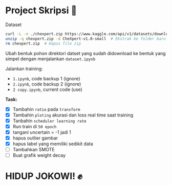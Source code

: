 # Project Skripsi 💢

Dataset
```bash
curl -L -o ./chexpert.zip https://www.kaggle.com/api/v1/datasets/download/ashery/chexpert # Download dataset
unzip -q chexpert.zip -d CheXpert-v1.0-small  # Ekstrak ke folder baru
rm chexpert.zip  # Hapus file zip
```

Ubah bentuk pohon direktori datset yang sudah didownload ke bentuk yang simpel dengan menjalankan `dataset.ipynb`

Jalankan training:
- `1.ipynb`, code backup 1 (ignore)
- `2.ipynb`, code backup 2 (ignore)
- `2 copy.ipynb`, current code (use)

**Task:**

- [x] Tambahin `ratio` pada `transform`
- [x] Tambahin `ploting` akurasi dan loss real time saat training
- [x] Tanbahin `scheduler learning rate`
- [x] Run train di `50 epoch`
- [x] tangani uncertain = -1 jadi 1
- [x] hapus outlier gambar
- [x] hapus label yang memiliki sedikit data
- [ ] Tambahkan SMOTE
- [ ] Buat grafik weight decay 
 
# HIDUP JOKOWI! ✊
